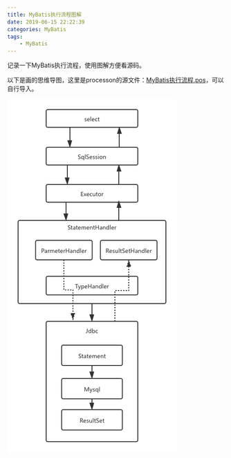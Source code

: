 ```yaml
---
title: MyBatis执行流程图解
date: 2019-06-15 22:22:39
categories: MyBatis
tags: 
	- MyBatis
---
```


记录一下MyBatis执行流程，使用图解方便看源码。

<!--more-->

以下是画的思维导图，这里是processon的源文件：[MyBatis执行流程.pos](MyBatis.pos)，可以自行导入。

![MyBatis执行流程](./MyBatis执行流程图解/MyBatis.png)